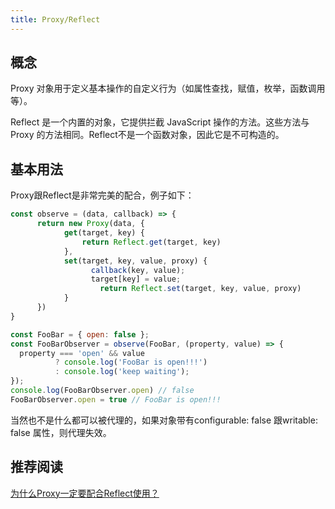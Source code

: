 ```yaml
---
title: Proxy/Reflect
---
```


## 概念

Proxy 对象用于定义基本操作的自定义行为（如属性查找，赋值，枚举，函数调用等）。

Reflect 是一个内置的对象，它提供拦截 JavaScript 操作的方法。这些方法与  Proxy 的方法相同。Reflect不是一个函数对象，因此它是不可构造的。

## 基本用法

Proxy跟Reflect是非常完美的配合，例子如下：

```js
const observe = (data, callback) => {
      return new Proxy(data, {
            get(target, key) {
                return Reflect.get(target, key)
            },
            set(target, key, value, proxy) {
                  callback(key, value);
                  target[key] = value;
                    return Reflect.set(target, key, value, proxy)
            }
      })
}

const FooBar = { open: false };
const FooBarObserver = observe(FooBar, (property, value) => {
  property === 'open' && value 
          ? console.log('FooBar is open!!!') 
          : console.log('keep waiting');
});
console.log(FooBarObserver.open) // false
FooBarObserver.open = true // FooBar is open!!!
```

当然也不是什么都可以被代理的，如果对象带有configurable: false 跟writable: false 属性，则代理失效。

## 推荐阅读

[为什么Proxy一定要配合Reflect使用？](https://juejin.cn/post/7080916820353351688)
